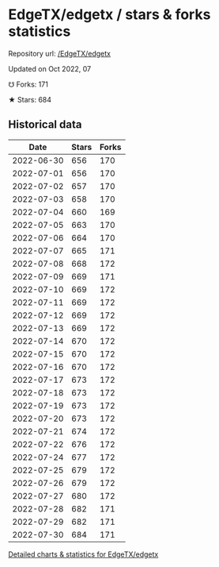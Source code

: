 # EdgeTX/edgetx / stars & forks statistics

Repository url: [/EdgeTX/edgetx](https://github.com/EdgeTX/edgetx)

Updated on Oct 2022, 07

☋ Forks: 171

★ Stars: 684

## Historical data
| Date | Stars | Forks |
|------|-------|-------|
| 2022-06-30 | 656 | 170 | 
| 2022-07-01 | 656 | 170 | 
| 2022-07-02 | 657 | 170 | 
| 2022-07-03 | 658 | 170 | 
| 2022-07-04 | 660 | 169 | 
| 2022-07-05 | 663 | 170 | 
| 2022-07-06 | 664 | 170 | 
| 2022-07-07 | 665 | 171 | 
| 2022-07-08 | 668 | 172 | 
| 2022-07-09 | 669 | 171 | 
| 2022-07-10 | 669 | 172 | 
| 2022-07-11 | 669 | 172 | 
| 2022-07-12 | 669 | 172 | 
| 2022-07-13 | 669 | 172 | 
| 2022-07-14 | 670 | 172 | 
| 2022-07-15 | 670 | 172 | 
| 2022-07-16 | 670 | 172 | 
| 2022-07-17 | 673 | 172 | 
| 2022-07-18 | 673 | 172 | 
| 2022-07-19 | 673 | 172 | 
| 2022-07-20 | 673 | 172 | 
| 2022-07-21 | 674 | 172 | 
| 2022-07-22 | 676 | 172 | 
| 2022-07-24 | 677 | 172 | 
| 2022-07-25 | 679 | 172 | 
| 2022-07-26 | 679 | 172 | 
| 2022-07-27 | 680 | 172 | 
| 2022-07-28 | 682 | 171 | 
| 2022-07-29 | 682 | 171 | 
| 2022-07-30 | 684 | 171 | 


[Detailed charts & statistics for EdgeTX/edgetx](https://reviewgithub.com/rep/EdgeTX/edgetx)
